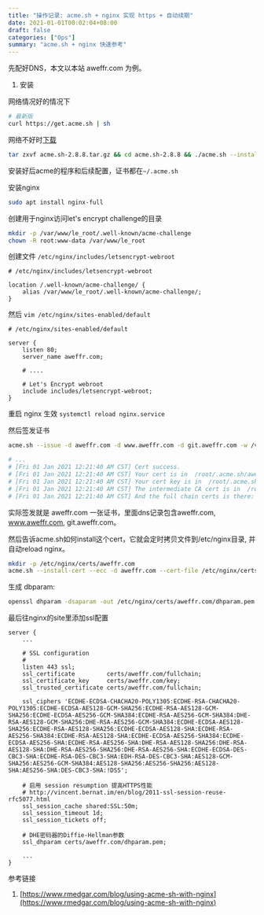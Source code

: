 ```yaml
---
title: "操作记录: acme.sh + nginx 实现 https + 自动续期"
date: 2021-01-01T00:02:04+08:00
draft: false
categories: ["Ops"]
summary: "acme.sh + nginx 快速参考"
---
```


先配好DNS，本文以本站 aweffr.com 为例。

1. 安装

网络情况好的情况下
```bash
# 最新版
curl https://get.acme.sh | sh
```

网络不好时[下载](/assets/acme.sh-2.8.8.tar.gz)
```bash
tar zxvf acme.sh-2.8.8.tar.gz && cd acme.sh-2.8.8 && ./acme.sh --install
```

安装好后acme的程序和后续配置，证书都在`~/.acme.sh`

安装nginx
```bash
sudo apt install nginx-full
```

创建用于nginx访问let's encrypt challenge的目录
```bash
mkdir -p /var/www/le_root/.well-known/acme-challenge
chown -R root:www-data /var/www/le_root
```

创建文件 `/etc/nginx/includes/letsencrypt-webroot`
```nginx
# /etc/nginx/includes/letsencrypt-webroot

location /.well-known/acme-challenge/ {
    alias /var/www/le_root/.well-known/acme-challenge/;
}
```

然后 `vim /etc/nginx/sites-enabled/default`

```nginx
# /etc/nginx/sites-enabled/default

server {
    listen 80;
    server_name aweffr.com;

    # ....

    # Let's Encrypt webroot
    include includes/letsencrypt-webroot;
}
```

重启 nginx 生效 `systemctl reload nginx.service`

然后签发证书

```bash
acme.sh --issue -d aweffr.com -d www.aweffr.com -d git.aweffr.com -w /var/www/le_root --keylength ec-256

# ...
# [Fri 01 Jan 2021 12:21:40 AM CST] Cert success.
# [Fri 01 Jan 2021 12:21:40 AM CST] Your cert is in  /root/.acme.sh/aweffr.com/aweffr.com.cer
# [Fri 01 Jan 2021 12:21:40 AM CST] Your cert key is in  /root/.acme.sh/aweffr.com/aweffr.com.key
# [Fri 01 Jan 2021 12:21:40 AM CST] The intermediate CA cert is in  /root/.acme.sh/aweffr.com/ca.cer
# [Fri 01 Jan 2021 12:21:40 AM CST] And the full chain certs is there:  /root/.acme.sh/aweffr.com/fullchain.cer
```
实际签发就是 aweffr.com 一张证书，里面dns记录包含aweffr.com, www.aweffr.com, git.aweffr.com。

然后告诉acme.sh如何install这个cert，它就会定时拷贝文件到/etc/nginx目录, 并自动reload nginx。
```bash
mkdir -p /etc/nginx/certs/aweffr.com
acme.sh --install-cert --ecc -d aweffr.com --cert-file /etc/nginx/certs/aweffr.com/cert --key-file /etc/nginx/certs/aweffr.com/key --fullchain-file /etc/nginx/certs/aweffr.com/fullchain --reloadcmd "systemctl reload nginx.service"
```

生成 dbparam:
```bash
openssl dhparam -dsaparam -out /etc/nginx/certs/aweffr.com/dhparam.pem 4096
```

最后往nginx的site里添加ssl配置
```nginx
server {
    ...
    
	# SSL configuration
	#
	listen 443 ssl;
    ssl_certificate         certs/aweffr.com/fullchain;
    ssl_certificate_key     certs/aweffr.com/key;
    ssl_trusted_certificate certs/aweffr.com/fullchain;

    ssl_ciphers 'ECDHE-ECDSA-CHACHA20-POLY1305:ECDHE-RSA-CHACHA20-POLY1305:ECDHE-ECDSA-AES128-GCM-SHA256:ECDHE-RSA-AES128-GCM-SHA256:ECDHE-ECDSA-AES256-GCM-SHA384:ECDHE-RSA-AES256-GCM-SHA384:DHE-RSA-AES128-GCM-SHA256:DHE-RSA-AES256-GCM-SHA384:ECDHE-ECDSA-AES128-SHA256:ECDHE-RSA-AES128-SHA256:ECDHE-ECDSA-AES128-SHA:ECDHE-RSA-AES256-SHA384:ECDHE-RSA-AES128-SHA:ECDHE-ECDSA-AES256-SHA384:ECDHE-ECDSA-AES256-SHA:ECDHE-RSA-AES256-SHA:DHE-RSA-AES128-SHA256:DHE-RSA-AES128-SHA:DHE-RSA-AES256-SHA256:DHE-RSA-AES256-SHA:ECDHE-ECDSA-DES-CBC3-SHA:ECDHE-RSA-DES-CBC3-SHA:EDH-RSA-DES-CBC3-SHA:AES128-GCM-SHA256:AES256-GCM-SHA384:AES128-SHA256:AES256-SHA256:AES128-SHA:AES256-SHA:DES-CBC3-SHA:!DSS';

    # 启用 session resumption 提高HTTPS性能
    # http://vincent.bernat.im/en/blog/2011-ssl-session-reuse-rfc5077.html
    ssl_session_cache shared:SSL:50m;
    ssl_session_timeout 1d;
    ssl_session_tickets off;

    # DHE密码器的Diffie-Hellman参数
    ssl_dhparam certs/aweffr.com/dhparam.pem;
    
    ...
}
```

参考链接
1. [https://www.rmedgar.com/blog/using-acme-sh-with-nginx](https://www.rmedgar.com/blog/using-acme-sh-with-nginx)



